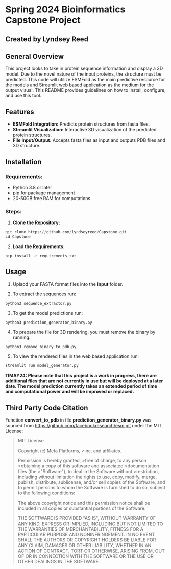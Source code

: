 # Spring 2024 Bioinformatics Capstone Project
## Created by Lyndsey Reed


## **General Overview**
This project looks to take in protein sequence information and display a 3D model. Due to the novel nature of the input proteins, the structure must be predicted. This code will utilize ESMFold as the main predictive resource for the models and Streamlit web based application as the medium for the output visual. This README provides guidelines on how to install, configure, and use this tool.

## **Features**

* **ESMFold Integration:** Predicts protein structures from fasta files.
* **Streamlit Visualization:** Interactive 3D visualization of the predicted protein structures.
* **File Input/Output:** Accepts fasta files as input and outputs PDB files and 3D structure.

## **Installation**
### **Requirements:**
* Python 3.8 or later
* pip for package management
* 20-50GB free RAM for computations

### **Steps:**

1. **Clone the Repository:**
``` python
git clone https://github.com/lyndseyreed/Capstone.git
cd Capstone
```
2. **Load the Requirements:**
```python
pip install -r requirements.txt
```

## **Usage**
1. Uplaod your FASTA format files into the **Input** folder.

2. To extract the sequences run:
```python
python3 sequence_extractor.py
```
3. To get the model predictions run:
```pyython3
python3 prediction_generator_binary.py
```
4. To prepare the file for 3D rendering, you must remove the binary by running:
```python
python3 remove_binary_to_pdb.py
```
5. To view the rendered files in the web based application run:
```python
streamlit run model_generator.py
```


**11MAY24: Please note that this project is a work in progress, there are additional files that are not currently in use but will be deployed at a later date. The model prediction currently takes an extended period of time and computational power and will be improved or replaced.**

## Third Party Code Citation
Function **convert_to_pdb** in file **prediction_generator_binary.py** was sourced from https://github.com/facebookresearch/esm.git under the MIT License:

>MIT License
>
>Copyright (c) Meta Platforms, >Inc. and affiliates.
>
>Permission is hereby granted, >free of charge, to any person >obtaining a copy
>of this software and associated >documentation files (the >"Software"), to deal
>in the Software without >restriction, including without limitation the rights
>to use, copy, modify, merge, publish, distribute, sublicense, and/or sell
>copies of the Software, and to permit persons to whom the Software is
>furnished to do so, subject to the following conditions:
>
>The above copyright notice and this permission notice shall be included in all
>copies or substantial portions of the Software.
>
>THE SOFTWARE IS PROVIDED "AS IS", WITHOUT WARRANTY OF ANY KIND, EXPRESS OR
>IMPLIED, INCLUDING BUT NOT LIMITED TO THE WARRANTIES OF MERCHANTABILITY,
>FITNESS FOR A PARTICULAR PURPOSE AND NONINFRINGEMENT. IN NO EVENT SHALL THE
>AUTHORS OR COPYRIGHT HOLDERS BE LIABLE FOR ANY CLAIM, DAMAGES OR OTHER
>LIABILITY, WHETHER IN AN ACTION OF CONTRACT, TORT OR OTHERWISE, ARISING FROM,
>OUT OF OR IN CONNECTION WITH THE SOFTWARE OR THE USE OR OTHER DEALINGS IN THE
>SOFTWARE.


